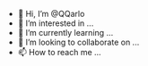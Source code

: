 - 👋 Hi, I’m @QQarlo
- 👀 I’m interested in ...
- 🌱 I’m currently learning ...
- 💞️ I’m looking to collaborate on ...
- 📫 How to reach me ...

<!---
QQarlo/QQarlo is a ✨ special ✨ repository because its `README.md` (this file) appears on your GitHub profile.
You can click the Preview link to take a look at your changes.
--->
